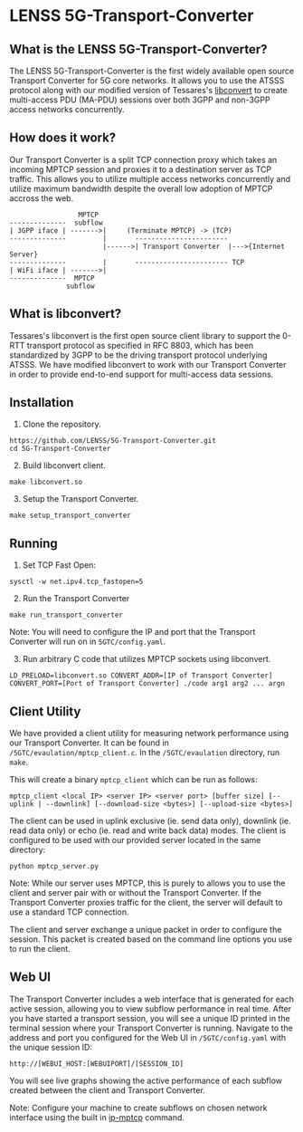 
# LENSS 5G-Transport-Converter

## What is the LENSS 5G-Transport-Converter?
The LENSS 5G-Transport-Converter is the first widely available open source Transport Converter for 5G core networks. It allows you to use the ATSSS protocol along with our modified version of Tessares's [libconvert](https://github.com/Tessares/libconvert) to create multi-access PDU (MA-PDU) sessions over both 3GPP and non-3GPP access networks concurrently. 

## How does it work?
Our Transport Converter is a split TCP connection proxy which takes an incoming MPTCP session and proxies it to a destination server as TCP traffic. This allows you to utilize multiple access networks concurrently and utilize maximum bandwidth despite the overall low adoption of MPTCP accross the web. 
```
                 MPTCP
--------------  subflow
| 3GPP iface | ------->|     (Terminate MPTCP) -> (TCP)
--------------	       |       -----------------------
                       |------>| Transport Converter  |--->{Internet Server}			
--------------	       |       ----------------------- TCP
| WiFi iface | ------->|
--------------  MPTCP 
              subflow
```

## What is libconvert?
Tessares's libconvert is the first open source client library to support the 0-RTT transport protocol as specified in RFC 8803, which has been standardized by 3GPP to be the driving transport protocol underlying ATSSS. We have modified libconvert to work with our Transport Converter in order to provide end-to-end support for multi-access data sessions.

## Installation
1. Clone the repository.
```
https://github.com/LENSS/5G-Transport-Converter.git
cd 5G-Transport-Converter
```
2. Build libconvert client.
```
make libconvert.so
```
3. Setup the Transport Converter.
```
make setup_transport_converter
```

## Running
1. Set TCP Fast Open:
```
sysctl -w net.ipv4.tcp_fastopen=5
```
2. Run the Transport  Converter
```
make run_transport_converter
```
Note: You will need to configure the IP and port that the Transport Converter will run on in `5GTC/config.yaml`.

3. Run arbitrary C code that utilizes MPTCP sockets using libconvert.
```
LD_PRELOAD=libconvert.so CONVERT_ADDR=[IP of Transport Converter] CONVERT_PORT=[Port of Transport Converter] ./code arg1 arg2 ... argn
```

## Client Utility
We have provided a client utility for measuring network performance using our Transport Converter. It can be found in `/5GTC/evaulation/mptcp_client.c`.
In the `/5GTC/evaulation` directory, run `make`.

This will create a binary `mptcp_client` which can be run as follows:
```
mptcp_client <local IP> <server IP> <server port> [buffer size] [--uplink | --downlink] [--download-size <bytes>] [--upload-size <bytes>]
```
The client can be used in uplink exclusive (ie. send data only), downlink (ie. read data only) or echo (ie. read and write back data) modes. The client is configured to be used with our provided server located in the same directory:

```
python mptcp_server.py
```
Note: While our server uses MPTCP, this is purely to allows you to use the client and server pair with or without the Transport Converter. If the Transport Converter proxies traffic for the client, the server will default to use a standard TCP connection.

The client and server exchange a unique packet in order to configure the session. This packet is created based on the command line options you use to run the client.

## Web UI
The Transport Converter includes a web interface that is generated for each active session, allowing you to view subflow performance in real time.
After you have started a transport session, you will see a unique ID printed in the terminal session where your Transport Converter is running. Navigate to the address and port you configured for the Web UI in `/5GTC/config.yaml` with the unique session ID:
```
http://[WEBUI_HOST:[WEBUIPORT]/[SESSION_ID]
```
You will see live graphs showing the active performance of each subflow created between the client and Transport Converter.

Note: Configure your machine to create subflows on chosen network interface using the built in [ip-mptcp](https://man7.org/linux/man-pages/man8/ip-mptcp.8.html) command.
